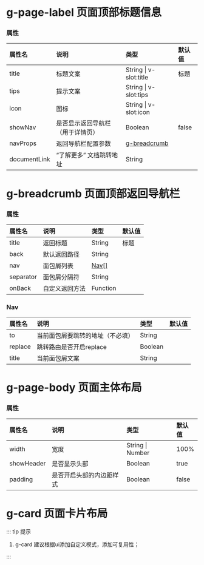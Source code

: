 # g-page-label 页面顶部标题信息

### 属性

| 属性名          | 说明                 | 类型                 | 默认值                 |
| :-------------- | :------------------- | :------------------- | :------------------- |
| title           | 标题文案        | String \| v-slot:title    |  标题       |
| tips           | 提示文案         | String \| v-slot:tips    |         |
| icon           | 图标         | String \| v-slot:icon    |         |
| showNav        | 是否显示返回导航栏（用于详情页） | Boolean    | false     |
| navProps        | 返回导航栏配置参数  | [g-breadcrumb](/reference/page/#g-breadcrumb-页面顶部返回导航栏)    |      |
| documentLink    | “了解更多” 文档跳转地址 | String    |       |

# g-breadcrumb 页面顶部返回导航栏

### 属性

| 属性名          | 说明                 | 类型                 | 默认值                 |
| :-------------- | :------------------- | :------------------- | :------------------- |
| title           | 返回标题        | String      |  标题       |
| back           | 默认返回路径       | String    |         |
| nav           | 面包屑列表         | [Nav[]](/reference/page/#nav)    |         |
| separator       | 面包屑分隔符       | String    |         |
| onBack          | 自定义返回方法       | Function    |         |

### Nav

| 属性名          | 说明                 | 类型                 | 默认值                 |
| :-------------- | :------------------- | :------------------- | :------------------- |
| to           | 当前面包屑要跳转的地址（不必填）   | String      |         |
| replace      | 跳转路由是否开启replace          | Boolean      |         |
| title       | 当前面包屑文案                    | String      |         |

# g-page-body 页面主体布局

### 属性

| 属性名          | 说明                 | 类型                 | 默认值                 |
| :-------------- | :------------------- | :------------------- | :------------------- |
| width           | 宽度         | String \| Number      |  100%       |
| showHeader      | 是否显示头部  | Boolean               |  true       |
| padding        | 是否开启头部的内边距样式  | Boolean     |  false       |

# g-card 页面卡片布局

::: tip 提示

1. g-card 建议根据ui添加自定义模式，添加可复用性；

:::